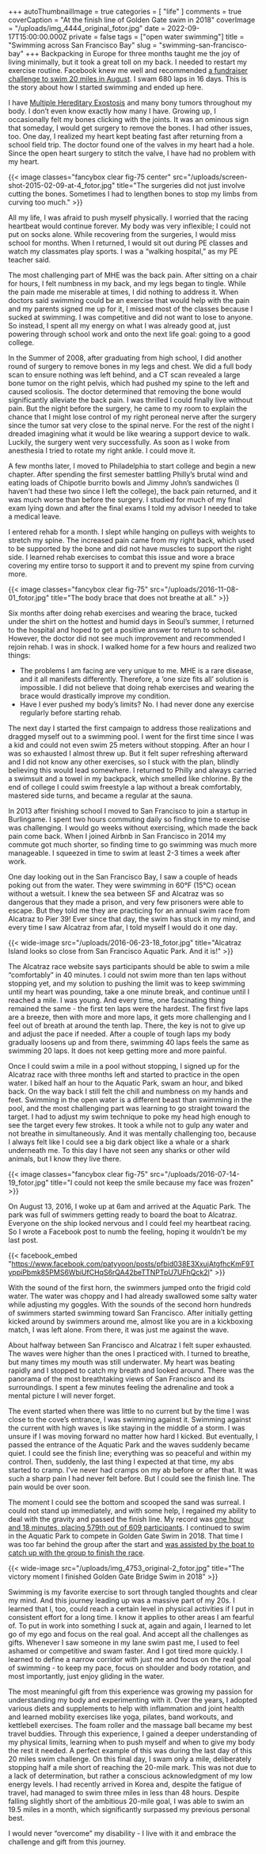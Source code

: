 +++
autoThumbnailImage = true
categories = [ "life" ]
comments = true
coverCaption = "At the finish line of Golden Gate swim in 2018"
coverImage = "/uploads/img_4444_original_fotor.jpg"
date = 2022-09-17T15:00:00.000Z
private = false
tags = ["open water swimming"]
title = "Swimming across San Francisco Bay"
slug = "swimming-san-francisco-bay"
+++
Backpacking in Europe for three months taught me the joy of living minimally, but it took a great toll on my back. I needed to restart my exercise routine. Facebook knew me well and recommended [a fundraiser challenge to swim 20 miles in August](https://www.facebook.com/donate/363510702622749/). I swam 680 laps in 16 days. This is the story about how I started swimming and ended up here.

I have [Multiple Hereditary Exostosis](https://en.wikipedia.org/wiki/Hereditary_multiple_exostoses) and many bony tumors throughout my body. I don’t even know exactly how many I have. Growing up, I occasionally felt my bones clicking with the joints. It was an ominous sign that someday, I would get surgery to remove the bones. I had other issues, too. One day, I realized my heart kept beating fast after returning from a school field trip. The doctor found one of the valves in my heart had a hole. Since the open heart surgery to stitch the valve, I have had no problem with my heart.

{{< image classes="fancybox clear fig-75 center" src="/uploads/screen-shot-2015-02-09-at-4_fotor.jpg" title="The surgeries did not just involve cutting the bones. Sometimes I had to lengthen bones to stop my limbs from curving too much." >}}

All my life, I was afraid to push myself physically. I worried that the racing heartbeat would continue forever. My body was very inflexible; I could not put on socks alone. While recovering from the surgeries, I would miss school for months. When I returned, I would sit out during PE classes and watch my classmates play sports. I was a “walking hospital,” as my PE teacher said.

The most challenging part of MHE was the back pain. After sitting on a chair for hours, I felt numbness in my back, and my legs began to tingle. While the pain made me miserable at times, I did nothing to address it. When doctors said swimming could be an exercise that would help with the pain and my parents signed me up for it, I missed most of the classes because I sucked at swimming. I was competitive and did not want to lose to anyone. So instead, I spent all my energy on what I was already good at, just powering through school work and onto the next life goal: going to a good college.

In the Summer of 2008, after graduating from high school, I did another round of surgery to remove bones in my legs and chest. We did a full body scan to ensure nothing was left behind, and a CT scan revealed a large bone tumor on the right pelvis, which had pushed my spine to the left and caused scoliosis. The doctor determined that removing the bone would significantly alleviate the back pain. I was thrilled I could finally live without pain. But the night before the surgery, he came to my room to explain the chance that I might lose control of my right peroneal nerve after the surgery since the tumor sat very close to the spinal nerve. For the rest of the night I dreaded imagining what it would be like wearing a support device to walk. Luckily, the surgery went very successfully. As soon as I woke from anesthesia I tried to rotate my right ankle. I could move it.

A few months later, I moved to Philadelphia to start college and begin a new chapter. After spending the first semester battling Philly’s brutal wind and eating loads of Chipotle burrito bowls and Jimmy John’s sandwiches (I haven't had these two since I left the college), the back pain returned, and it was much worse than before the surgery. I studied for much of my final exam lying down and after the final exams I told my advisor I needed to take a medical leave.

I entered rehab for a month. I slept while hanging on pulleys with weights to stretch my spine. The increased pain came from my right back, which used to be supported by the bone and did not have muscles to support the right side. I learned rehab exercises to combat this issue and wore a brace covering my entire torso to support it and to prevent my spine from curving more.

{{< image classes="fancybox clear fig-75" src="/uploads/2016-11-08-01_fotor.jpg" title="The body brace that does not breathe at all." >}}

Six months after doing rehab exercises and wearing the brace, tucked under the shirt on the hottest and humid days in Seoul’s summer, I returned to the hospital and hoped to get a positive answer to return to school. However, the doctor did not see much improvement and recommended I rejoin rehab. I was in shock. I walked home for a few hours and realized two things:

* The problems I am facing are very unique to me. MHE is a rare disease, and it all manifests differently. Therefore, a ‘one size fits all’ solution is impossible. I did not believe that doing rehab exercises and wearing the brace would drastically improve my condition.
* Have I ever pushed my body’s limits? No. I had never done any exercise regularly before starting rehab.

The next day I started the first campaign to address those realizations and dragged myself out to a swimming pool. I went for the first time since I was a kid and could not even swim 25 meters without stopping. After an hour I was so exhausted I almost threw up. But it felt super refreshing afterward and I did not know any other exercises, so I stuck with the plan, blindly believing this would lead somewhere. I returned to Philly and always carried a swimsuit and a towel in my backpack, which smelled like chlorine. By the end of college I could swim freestyle a lap without a break comfortably, mastered side turns, and became a regular at the sauna.

In 2013 after finishing school I moved to San Francisco to join a startup in Burlingame. I spent two hours commuting daily so finding time to exercise was challenging. I would go weeks without exercising, which made the back pain come back. When I joined Airbnb in San Francisco in 2014 my commute got much shorter, so finding time to go swimming was much more manageable. I squeezed in time to swim at least 2-3 times a week after work.

One day looking out in the San Francisco Bay, I saw a couple of heads poking out from the water. They were swimming in 60°F (15°C) ocean without a wetsuit. I knew the sea between SF and Alcatraz was so dangerous that they made a prison, and very few prisoners were able to escape. But they told me they are practicing for an annual swim race from Alcatraz to Pier 39! Ever since that day, the swim has stuck in my mind, and every time I saw Alcatraz from afar, I told myself I would do it one day.

{{< wide-image src="/uploads/2016-06-23-18_fotor.jpg"  title="Alcatraz Island looks so close from San Francisco Aquatic Park. And it is!" >}}

The Alcatraz race website says participants should be able to swim a mile “comfortably” in 40 minutes. I could not swim more than ten laps without stopping yet, and my solution to pushing the limit was to keep swimming until my heart was pounding, take a one minute break, and continue until I reached a mile. I was young. And every time, one fascinating thing remained the same - the first ten laps were the hardest. The first five laps are a breeze, then with more and more laps, it gets more challenging and I feel out of breath at around the tenth lap. There, the key is not to give up and adjust the pace if needed. After a couple of tough laps my body gradually loosens up and from there, swimming 40 laps feels the same as swimming 20 laps. It does not keep getting more and more painful.

Once I could swim a mile in a pool without stopping, I signed up for the Alcatraz race with three months left and started to practice in the open water. I biked half an hour to the Aquatic Park, swam an hour, and biked back. On the way back I still felt the chill and numbness on my hands and feet. Swimming in the open water is a different beast than swimming in the pool, and the most challenging part was learning to go straight toward the target. I had to adjust my swim technique to poke my head high enough to see the target every few strokes. It took a while not to gulp any water and not breathe in simultaneously. And it was mentally challenging too, because I always felt like I could see a big dark object like a whale or a shark underneath me. To this day I have not seen any sharks or other wild animals, but I know they live there.

{{< image classes="fancybox clear fig-75" src="/uploads/2016-07-14-19_fotor.jpg" title="I could not keep the smile because my face was frozen" >}}

On August 13, 2016, I woke up at 6am and arrived at the Aquatic Park. The park was full of swimmers getting ready to board the boat to Alcatraz. Everyone on the ship looked nervous and I could feel my heartbeat racing. So I wrote a Facebook post to numb the feeling, hoping it wouldn’t be my last post.

{{< facebook_embed "https://www.facebook.com/patyyoon/posts/pfbid038E3XxujAtgfhcKmF9TyppiPbmk85PMS6WbiUfCHqS6rQA42beTTNPTpU7UFhQck2l" >}}

With the sound of the first horn, the swimmers jumped onto the frigid cold water. The water was choppy and I had already swallowed some salty water while adjusting my goggles. With the sounds of the second horn hundreds of swimmers started swimming toward San Francisco. After initially getting kicked around by swimmers around me, almost like you are in a kickboxing match, I was left alone. From there, it was just me against the wave.

About halfway between San Francisco and Alcatraz I felt super exhausted. The waves were higher than the ones I practiced with. I turned to breathe, but many times my mouth was still underwater. My heart was beating rapidly and I stopped to catch my breath and looked around. There was the panorama of the most breathtaking views of San Francisco and its surroundings. I spent a few minutes feeling the adrenaline and took a mental picture I will never forget.

The event started when there was little to no current but by the time I was close to the cove’s entrance, I was swimming against it. Swimming against the current with high waves is like staying in the middle of a storm. I was unsure if I was moving forward no matter how hard I kicked. But eventually, I passed the entrance of the Aquatic Park and the waves suddenly became quiet. I could see the finish line; everything was so peaceful and within my control. Then, suddenly, the last thing I expected at that time, my abs started to cramp. I’ve never had cramps on my ab before or after that. It was such a sharp pain I had never felt before. But I could see the finish line. The pain would be over soon.

The moment I could see the bottom and scooped the sand was surreal. I could not stand up immediately, and with some help, I regained my ability to deal with the gravity and passed the finish line. My record was [one hour and 18 minutes, placing 579th out of 609 participants](https://www.itsyourrace.com/Results/8078/2016/39643/1016). I continued to swim in the Aquatic Park to compete in Golden Gate Swim in 2018. That time I was too far behind the group after the start and [was assisted by the boat to catch up with the group to finish the race](https://www.webscorer.com/racedetails?raceid=144728&did=161617&cid=822444).

{{< wide-image  src="/uploads/img_4753_original-2_fotor.jpg"  title="The victory moment I finished Golden Gate Bridge Swim in 2018" >}}

Swimming is my favorite exercise to sort through tangled thoughts and clear my mind. And this journey leading up was a massive part of my 20s. I learned that I, too, could reach a certain level in physical activities if I put in consistent effort for a long time. I know it applies to other areas I am fearful of. To put in work into something I suck at, again and again, I learned to let go of my ego and focus on the real goal. And accept all the challenges as gifts. Whenever I saw someone in my lane swim past me, I used to feel ashamed or competitive and swam faster. And I got tired more quickly. I learned to define a narrow corridor with just me and focus on the real goal of swimming - to keep my pace, focus on shoulder and body rotation, and most importantly, just enjoy gliding in the water.

The most meaningful gift from this experience was growing my passion for understanding my body and experimenting with it. Over the years, I adopted various diets and supplements to help with inflammation and joint health and learned mobility exercises like yoga, pilates, band workouts, and kettlebell exercises. The foam roller and the massage ball became my best travel buddies. Through this experience, I gained a deeper understanding of my physical limits, learning when to push myself and when to give my body the rest it needed. A perfect example of this was during the last day of this 20 miles swim challenge. On this final day, I swam only a mile, deliberately stopping half a mile short of reaching the 20-mile mark. This was not due to a lack of determination, but rather a conscious acknowledgment of my low energy levels. I had recently arrived in Korea and, despite the fatigue of travel, had managed to swim three miles in less than 48 hours. Despite falling slightly short of the ambitious 20-mile goal, I was able to swim an  19.5 miles in a month, which significantly surpassed my previous personal best.

I would never “overcome” my disability - I live with it and embrace the challenge and gift from this journey.
